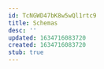 ```yaml
---
id: TcNGWD47bK8w5wQl1rtc9
title: Schemas
desc: ''
updated: 1634716083720
created: 1634716083720
stub: true
---
```


